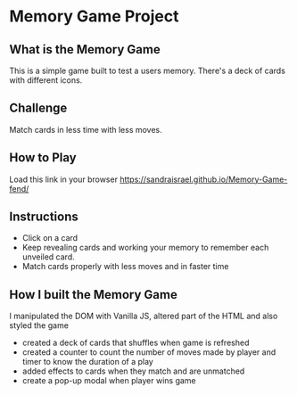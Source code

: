 # Memory Game Project

## What is the Memory Game
This is a simple game built to test a users memory. There's a deck of cards with different icons. 
 
## Challenge
Match cards in less time with less moves.

## How to Play
Load this link in your browser https://sandraisrael.github.io/Memory-Game-fend/

## Instructions
* Click on a card
* Keep revealing cards and working your memory to remember each unveiled card.
* Match cards properly with less moves and in faster time


## How I built the Memory Game
I manipulated the DOM with Vanilla JS, altered part of the HTML and also styled the game
* created a deck of cards that shuffles when game is refreshed
* created a counter to count the number of moves made by player and timer to know the duration of a play
* added effects to cards when they match and are unmatched
* create a pop-up modal when player wins game
